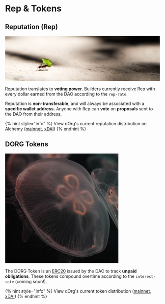 # Rep & Tokens

## Reputation \(Rep\)

![](../.gitbook/assets/image%20%2823%29.png)

Reputation translates to **voting power**. Builders currently receive Rep with every dollar earned from the DAO according to the `rep-rate`.

Reputation is **non**-**transferable**, and will always be associated with a **specific wallet address.** Anyone with Rep can **vote** on **proposals** sent to the DAO from their address.

{% hint style="info" %}
View dOrg's current reputation distribution on Alchemy \([mainnet](https://alchemy.daostack.io/dao/0x15344ecdc2c4edfcb092e284d93c20f0529fd8a6/members/), [xDAI](https://alchemy-xdai.herokuapp.com/dao/0x94a587478c83491b13291265581cb983e7feb540)\)
{% endhint %}

## DORG Tokens

![](../.gitbook/assets/image%20%2816%29.png)

The DORG Token is an [ERC20](../glossary/web3.md#erc20-token) issued by the DAO to track **unpaid obligations**. These tokens compound overtime according to the `interest-rate` \(coming soon!\).

{% hint style="info" %}
View dOrg's current token distribution \([mainnet](https://etherscan.io/token/0x3b2d0c1b652d5fad3a43f4ada7265371eac050d4), [xDAI](https://blockscout.com/poa/xdai/tokens/0x76D37cbB1fD75912bfB0cE885c506C77955F5C05/token-transfers)\)
{% endhint %}

